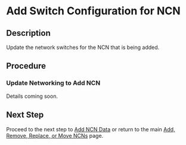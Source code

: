 # Add Switch Configuration for NCN

## Description

Update the network switches for the NCN that is being added.

## Procedure

### Update Networking to Add NCN

Details coming soon.

## Next Step

Proceed to the next step to [Add NCN Data](Add_NCN_Data.md) or return to the main [Add, Remove, Replace, or Move NCNs](Add_Remove_Replace_NCNs.md) page.
